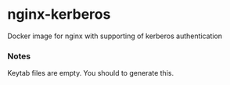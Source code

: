 # nginx-kerberos
Docker image for nginx with supporting of kerberos authentication

### Notes
Keytab files are empty. You should to generate this.
